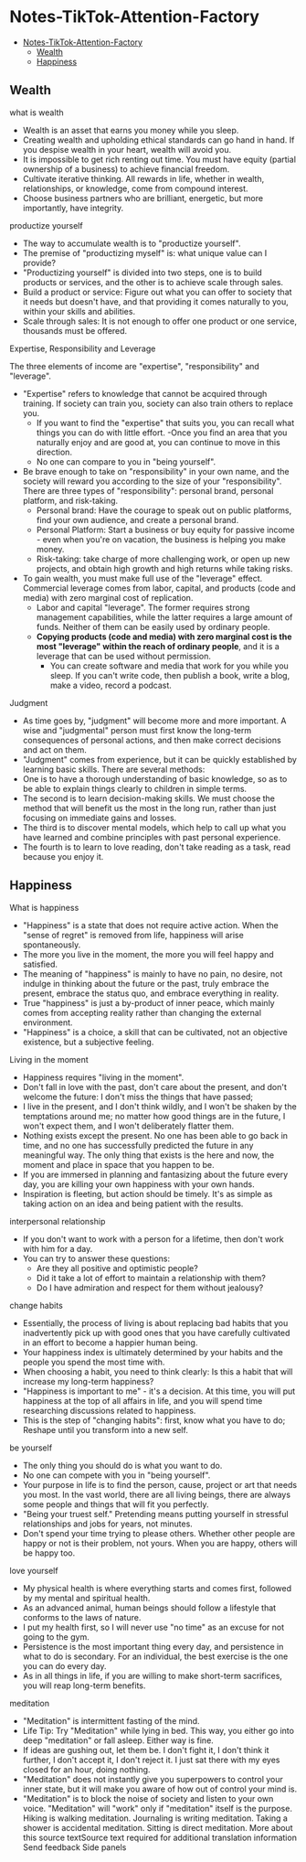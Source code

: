 # Notes-TikTok-Attention-Factory

- [Notes-TikTok-Attention-Factory](#notes-tiktok-attention-factory)
  - [Wealth](#wealth)
  - [Happiness](#happiness)

## Wealth

what is wealth

- Wealth is an asset that earns you money while you sleep.
- Creating wealth and upholding ethical standards can go hand in hand. If you despise wealth in your heart, wealth will avoid you.
- It is impossible to get rich renting out time. You must have equity (partial ownership of a business) to achieve financial freedom.
- Cultivate iterative thinking. All rewards in life, whether in wealth, relationships, or knowledge, come from compound interest.
- Choose business partners who are brilliant, energetic, but more importantly, have integrity.

productize yourself

- The way to accumulate wealth is to "productize yourself".
- The premise of "productizing myself" is: what unique value can I provide?
- "Productizing yourself" is divided into two steps, one is to build products or services, and the other is to achieve scale through sales.
- Build a product or service: Figure out what you can offer to society that it needs but doesn't have, and that providing it comes naturally to you, within your skills and abilities.
- Scale through sales: It is not enough to offer one product or one service, thousands must be offered.

Expertise, Responsibility and Leverage
  
The three elements of income are "expertise", "responsibility" and "leverage".

- "Expertise" refers to knowledge that cannot be acquired through training. If society can train you, society can also train others to replace you.
   - If you want to find the "expertise" that suits you, you can recall what things you can do with little effort.
   -Once you find an area that you naturally enjoy and are good at, you can continue to move in this direction.
   - No one can compare to you in "being yourself".
- Be brave enough to take on "responsibility" in your own name, and the society will reward you according to the size of your "responsibility". There are three types of "responsibility": personal brand, personal platform, and risk-taking.
   - Personal brand: Have the courage to speak out on public platforms, find your own audience, and create a personal brand.
   - Personal Platform: Start a business or buy equity for passive income - even when you're on vacation, the business is helping you make money.
   - Risk-taking: take charge of more challenging work, or open up new projects, and obtain high growth and high returns while taking risks.
- To gain wealth, you must make full use of the "leverage" effect. Commercial leverage comes from labor, capital, and products (code and media) with zero marginal cost of replication.
   - Labor and capital "leverage". The former requires strong management capabilities, while the latter requires a large amount of funds. Neither of them can be easily used by ordinary people.
   - **Copying products (code and media) with zero marginal cost is the most "leverage" within the reach of ordinary people**, and it is a leverage that can be used without permission.
     - You can create software and media that work for you while you sleep. If you can't write code, then publish a book, write a blog, make a video, record a podcast.

Judgment

- As time goes by, "judgment" will become more and more important. A wise and "judgmental" person must first know the long-term consequences of personal actions, and then make correct decisions and act on them.
- "Judgment" comes from experience, but it can be quickly established by learning basic skills. There are several methods:
- One is to have a thorough understanding of basic knowledge, so as to be able to explain things clearly to children in simple terms.
- The second is to learn decision-making skills. We must choose the method that will benefit us the most in the long run, rather than just focusing on immediate gains and losses.
- The third is to discover mental models, which help to call up what you have learned and combine principles with past personal experience.
- The fourth is to learn to love reading, don't take reading as a task, read because you enjoy it.

## Happiness

What is happiness

- "Happiness" is a state that does not require active action. When the "sense of regret" is removed from life, happiness will arise spontaneously.
- The more you live in the moment, the more you will feel happy and satisfied.
- The meaning of "happiness" is mainly to have no pain, no desire, not indulge in thinking about the future or the past, truly embrace the present, embrace the status quo, and embrace everything in reality.
- True "happiness" is just a by-product of inner peace, which mainly comes from accepting reality rather than changing the external environment.
- "Happiness" is a choice, a skill that can be cultivated, not an objective existence, but a subjective feeling.

Living in the moment

- Happiness requires "living in the moment".
- Don't fall in love with the past, don't care about the present, and don't welcome the future: I don't miss the things that have passed;
- I live in the present, and I don't think wildly, and I won't be shaken by the temptations around me; no matter how good things are in the future, I won't expect them, and I won't deliberately flatter them.
- Nothing exists except the present. No one has been able to go back in time, and no one has successfully predicted the future in any meaningful way. The only thing that exists is the here and now, the moment and place in space that you happen to be.
- If you are immersed in planning and fantasizing about the future every day, you are killing your own happiness with your own hands.
- Inspiration is fleeting, but action should be timely. It's as simple as taking action on an idea and being patient with the results.

interpersonal relationship

- If you don't want to work with a person for a lifetime, then don't work with him for a day.
- You can try to answer these questions:
   - Are they all positive and optimistic people?
   - Did it take a lot of effort to maintain a relationship with them?
   - Do I have admiration and respect for them without jealousy?

change habits

- Essentially, the process of living is about replacing bad habits that you inadvertently pick up with good ones that you have carefully cultivated in an effort to become a happier human being.
- Your happiness index is ultimately determined by your habits and the people you spend the most time with.
- When choosing a habit, you need to think clearly: Is this a habit that will increase my long-term happiness?
- "Happiness is important to me" - it's a decision. At this time, you will put happiness at the top of all affairs in life, and you will spend time researching discussions related to happiness.
- This is the step of "changing habits": first, know what you have to do; Reshape until you transform into a new self.
  
be yourself

- The only thing you should do is what you want to do.
- No one can compete with you in "being yourself".
- Your purpose in life is to find the person, cause, project or art that needs you most. In the vast world, there are all living beings, there are always some people and things that will fit you perfectly.
- "Being your truest self." Pretending means putting yourself in stressful relationships and jobs for years, not minutes.
- Don't spend your time trying to please others. Whether other people are happy or not is their problem, not yours. When you are happy, others will be happy too.


love yourself

- My physical health is where everything starts and comes first, followed by my mental and spiritual health.
- As an advanced animal, human beings should follow a lifestyle that conforms to the laws of nature.
- I put my health first, so I will never use "no time" as an excuse for not going to the gym.
- Persistence is the most important thing every day, and persistence in what to do is secondary. For an individual, the best exercise is the one you can do every day.
- As in all things in life, if you are willing to make short-term sacrifices, you will reap long-term benefits.


meditation

- "Meditation" is intermittent fasting of the mind.
- Life Tip: Try "Meditation" while lying in bed. This way, you either go into deep "meditation" or fall asleep. Either way is fine.
- If ideas are gushing out, let them be. I don't fight it, I don't think it further, I don't accept it, I don't reject it. I just sat there with my eyes closed for an hour, doing nothing.
- "Meditation" does not instantly give you superpowers to control your inner state, but it will make you aware of how out of control your mind is.
- "Meditation" is to block the noise of society and listen to your own voice. "Meditation" will "work" only if "meditation" itself is the purpose. Hiking is walking meditation. Journaling is writing meditation. Taking a shower is accidental meditation. Sitting is direct meditation.
More about this source textSource text required for additional translation information
Send feedback
Side panels
